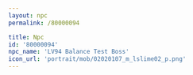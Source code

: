 ```yaml
---
layout: npc
permalink: /80000094

title: Npc
id: '80000094'
npc_name: 'LV94 Balance Test Boss'
icon_url: 'portrait/mob/02020107_m_lslime02_p.png'
---
```


